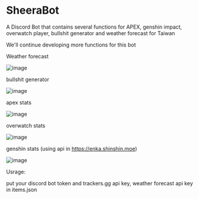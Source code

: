 # SheeraBot
A Discord Bot that contains several functions for APEX, genshin impact, overwatch player, bullshit generator and weather forecast for Taiwan

We'll continue developing more functions for this bot

Weather forecast


![image](https://user-images.githubusercontent.com/97100803/175983363-b936d237-7396-48ab-bc35-b3f1af10424a.png)

bullshit generator

![image](https://user-images.githubusercontent.com/97100803/175983806-c7d58eeb-2f20-4df3-8d9f-ff945b926cde.png)


apex stats

![image](https://user-images.githubusercontent.com/97100803/175983981-dd02e530-517e-4fbc-a124-92eb171c3676.png)


overwatch stats

![image](https://user-images.githubusercontent.com/97100803/175984074-5dee574b-4042-4294-8f21-cfe527ad118b.png)


genshin stats (using api in https://enka.shinshin.moe) 

![image](https://user-images.githubusercontent.com/97100803/175984214-beafc74d-4c33-4779-98a3-899faff04b51.png)



Usrage:

put your discord bot token and trackers.gg api key, weather forecast api key in items.json

  
